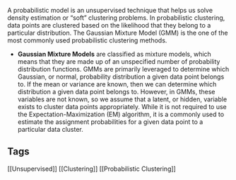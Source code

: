 A probabilistic model is an unsupervised technique that helps us solve density estimation or “soft” clustering problems. In probabilistic clustering, data points are clustered based on the likelihood that they belong to a particular distribution. The Gaussian Mixture Model (GMM) is the one of the most commonly used probabilistic clustering methods.

-   **Gaussian Mixture Models** are classified as mixture models, which means that they are made up of an unspecified number of probability distribution functions. GMMs are primarily leveraged to determine which Gaussian, or normal, probability distribution a given data point belongs to. If the mean or variance are known, then we can determine which distribution a given data point belongs to. However, in GMMs, these variables are not known, so we assume that a latent, or hidden, variable exists to cluster data points appropriately. While it is not required to use the Expectation-Maximization (EM) algorithm, it is a commonly used to estimate the assignment probabilities for a given data point to a particular data cluster.
## Tags

[[Unsupervised]] [[Clustering]] [[Probabilistic Clustering]]